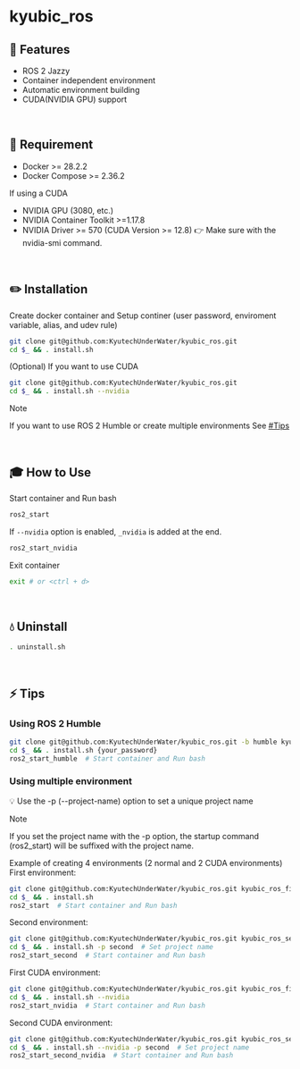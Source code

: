 # kyubic_ros

## 🔔 Features

- ROS 2 Jazzy
- Container independent environment
- Automatic environment building
- CUDA(NVIDIA GPU) support

<br>

## 📢 Requirement

- Docker >= 28.2.2
- Docker Compose >= 2.36.2

If using a CUDA

- NVIDIA GPU (3080, etc.)
- NVIDIA Container Toolkit >=1.17.8
- NVIDIA Driver >= 570 (CUDA Version >= 12.8) 👉 Make sure with the nvidia-smi command.

<br>

## ✏️ Installation

Create docker container and Setup continer (user password, enviroment variable, alias, and udev rule)

```bash
git clone git@github.com:KyutechUnderWater/kyubic_ros.git
cd $_ && . install.sh
```

(Optional) If you want to use CUDA

```bash
git clone git@github.com:KyutechUnderWater/kyubic_ros.git
cd $_ && . install.sh --nvidia
```

> [!NOTE]
> If you want to use ROS 2 Humble or create multiple environments
> See [#Tips](https://github.com/KyutechUnderWater/kyubic_ros/main/README.md#tips)

<br>

## 🎓 How to Use

Start container and Run bash

```bash
ros2_start
```

If `--nvidia` option is enabled, `_nvidia` is added at the end.

```bash
ros2_start_nvidia
```

Exit container

```bash
exit # or <ctrl + d>
```

<br>

## 💧 Uninstall

```bash
. uninstall.sh
```

<br>

## ⚡ Tips

### Using ROS 2 Humble

```bash
git clone git@github.com:KyutechUnderWater/kyubic_ros.git -b humble kyubic_ros_humble
cd $_ && . install.sh {your_password}
ros2_start_humble  # Start container and Run bash
```

### Using multiple environment

💡 Use the -p (--project-name) option to set a unique project name

> [!NOTE]
> If you set the project name with the -p option, the startup command (ros2_start) will be suffixed with the project name.

Example of creating 4 environments (2 normal and 2 CUDA environments)  
First environment:

```bash
git clone git@github.com:KyutechUnderWater/kyubic_ros.git kyubic_ros_first
cd $_ && . install.sh
ros2_start  # Start container and Run bash
```

Second environment:

```bash
git clone git@github.com:KyutechUnderWater/kyubic_ros.git kyubic_ros_second
cd $_ && . install.sh -p second  # Set project name
ros2_start_second  # Start container and Run bash
```

First CUDA environment:

```bash
git clone git@github.com:KyutechUnderWater/kyubic_ros.git kyubic_ros_first_cuda
cd $_ && . install.sh --nvidia
ros2_start_nvidia  # Start container and Run bash
```

Second CUDA environment:

```bash
git clone git@github.com:KyutechUnderWater/kyubic_ros.git kyubic_ros_second_cuda
cd $_ && . install.sh --nvidia -p second  # Set project name
ros2_start_second_nvidia  # Start container and Run bash
```
